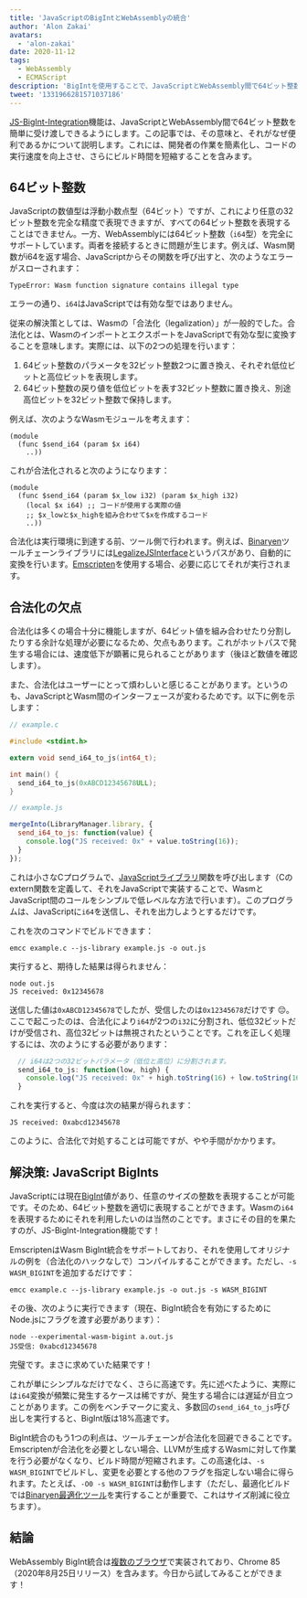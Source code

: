 ```yaml
---
title: 'JavaScriptのBigIntとWebAssemblyの統合'
author: 'Alon Zakai'
avatars:
  - 'alon-zakai'
date: 2020-11-12
tags:
  - WebAssembly
  - ECMAScript
description: 'BigIntを使用することで、JavaScriptとWebAssembly間で64ビット整数を簡単に受け渡しできるようになります。この記事では、その意味と、それがなぜ便利であるかについて説明します。これは、開発者の作業を簡素化し、コードの実行速度を向上させ、さらにビルド時間を短縮することを含みます。'
tweet: '1331966281571037186'
---
```

[JS-BigInt-Integration](https://github.com/WebAssembly/JS-BigInt-integration)機能は、JavaScriptとWebAssembly間で64ビット整数を簡単に受け渡しできるようにします。この記事では、その意味と、それがなぜ便利であるかについて説明します。これには、開発者の作業を簡素化し、コードの実行速度を向上させ、さらにビルド時間を短縮することを含みます。

<!--truncate-->
## 64ビット整数

JavaScriptの数値型は浮動小数点型（64ビット）ですが、これにより任意の32ビット整数を完全な精度で表現できますが、すべての64ビット整数を表現することはできません。一方、WebAssemblyには64ビット整数（`i64`型）を完全にサポートしています。両者を接続するときに問題が生じます。例えば、Wasm関数がi64を返す場合、JavaScriptからその関数を呼び出すと、次のようなエラーがスローされます：

```
TypeError: Wasm function signature contains illegal type
```

エラーの通り、`i64`はJavaScriptでは有効な型ではありません。

従来の解決策としては、Wasmの「合法化（legalization）」が一般的でした。合法化とは、WasmのインポートとエクスポートをJavaScriptで有効な型に変換することを意味します。実際には、以下の2つの処理を行います：

1. 64ビット整数のパラメータを32ビット整数2つに置き換え、それぞれ低位ビットと高位ビットを表現します。
2. 64ビット整数の戻り値を低位ビットを表す32ビット整数に置き換え、別途高位ビットを32ビット整数で保持します。

例えば、次のようなWasmモジュールを考えます：

```wasm
(module
  (func $send_i64 (param $x i64)
    ..))
```

これが合法化されると次のようになります：

```wasm
(module
  (func $send_i64 (param $x_low i32) (param $x_high i32)
    (local $x i64) ;; コードが使用する実際の値
    ;; $x_lowと$x_highを組み合わせて$xを作成するコード
    ..))
```

合法化は実行環境に到達する前、ツール側で行われます。例えば、[Binaryen](https://github.com/WebAssembly/binaryen)ツールチェーンライブラリには[LegalizeJSInterface](https://github.com/WebAssembly/binaryen/blob/fd7e53fe0ae99bd27179cb35d537e4ce5ec1fe11/src/passes/LegalizeJSInterface.cpp)というパスがあり、自動的に変換を行います。[Emscripten](https://emscripten.org/)を使用する場合、必要に応じてそれが実行されます。

## 合法化の欠点

合法化は多くの場合十分に機能しますが、64ビット値を組み合わせたり分割したりする余計な処理が必要になるため、欠点もあります。これがホットパスで発生する場合には、速度低下が顕著に見られることがあります（後ほど数値を確認します）。

また、合法化はユーザーにとって煩わしいと感じることがあります。というのも、JavaScriptとWasm間のインターフェースが変わるためです。以下に例を示します：

```c
// example.c

#include <stdint.h>

extern void send_i64_to_js(int64_t);

int main() {
  send_i64_to_js(0xABCD12345678ULL);
}
```

```javascript
// example.js

mergeInto(LibraryManager.library, {
  send_i64_to_js: function(value) {
    console.log("JS received: 0x" + value.toString(16));
  }
});
```

これは小さなCプログラムで、[JavaScriptライブラリ](https://emscripten.org/docs/porting/connecting_cpp_and_javascript/Interacting-with-code.html#implement-c-in-javascript)関数を呼び出します（Cのextern関数を定義して、それをJavaScriptで実装することで、WasmとJavaScript間のコールをシンプルで低レベルな方法で行います）。このプログラムは、JavaScriptに`i64`を送信し、それを出力しようとするだけです。

これを次のコマンドでビルドできます：

```
emcc example.c --js-library example.js -o out.js
```

実行すると、期待した結果は得られません：

```
node out.js
JS received: 0x12345678
```

送信した値は`0xABCD12345678`でしたが、受信したのは`0x12345678`だけです 😔。ここで起こったのは、合法化により`i64`が2つの`i32`に分割され、低位32ビットだけが受信され、高位32ビットは無視されたということです。これを正しく処理するには、次のようにする必要があります：

```javascript
  // i64は2つの32ビットパラメータ（低位と高位）に分割されます。
  send_i64_to_js: function(low, high) {
    console.log("JS received: 0x" + high.toString(16) + low.toString(16));
  }
```

これを実行すると、今度は次の結果が得られます：

```
JS received: 0xabcd12345678
```

このように、合法化で対処することは可能ですが、やや手間がかかります。

## 解決策: JavaScript BigInts

JavaScriptには現在[BigInt](/features/bigint)値があり、任意のサイズの整数を表現することが可能です。そのため、64ビット整数を適切に表現することができます。Wasmの`i64`を表現するためにそれを利用したいのは当然のことです。まさにその目的を果たすのが、JS-BigInt-Integration機能です！

EmscriptenはWasm BigInt統合をサポートしており、それを使用してオリジナルの例を（合法化のハックなしで）コンパイルすることができます。ただし、`-s WASM_BIGINT`を追加するだけです：

```
emcc example.c --js-library example.js -o out.js -s WASM_BIGINT
```

その後、次のように実行できます（現在、BigInt統合を有効にするためにNode.jsにフラグを渡す必要があります）：

```
node --experimental-wasm-bigint a.out.js
JS受信: 0xabcd12345678
```

完璧です。まさに求めていた結果です！

これが単にシンプルなだけでなく、さらに高速です。先に述べたように、実際には`i64`変換が頻繁に発生するケースは稀ですが、発生する場合には遅延が目立つことがあります。この例をベンチマークに変え、多数回の`send_i64_to_js`呼び出しを実行すると、BigInt版は18%高速です。

BigInt統合のもう1つの利点は、ツールチェーンが合法化を回避できることです。Emscriptenが合法化を必要としない場合、LLVMが生成するWasmに対して作業を行う必要がなくなり、ビルド時間が短縮されます。この高速化は、`-s WASM_BIGINT`でビルドし、変更を必要とする他のフラグを指定しない場合に得られます。たとえば、`-O0 -s WASM_BIGINT`は動作します（ただし、最適化ビルドでは[Binaryen最適化ツール](https://emscripten.org/docs/optimizing/Optimizing-Code.html#link-times)を実行することが重要で、これはサイズ削減に役立ちます）。

## 結論

WebAssembly BigInt統合は[複数のブラウザ](https://webassembly.org/roadmap/)で実装されており、Chrome 85（2020年8月25日リリース）を含みます。今日から試してみることができます！
